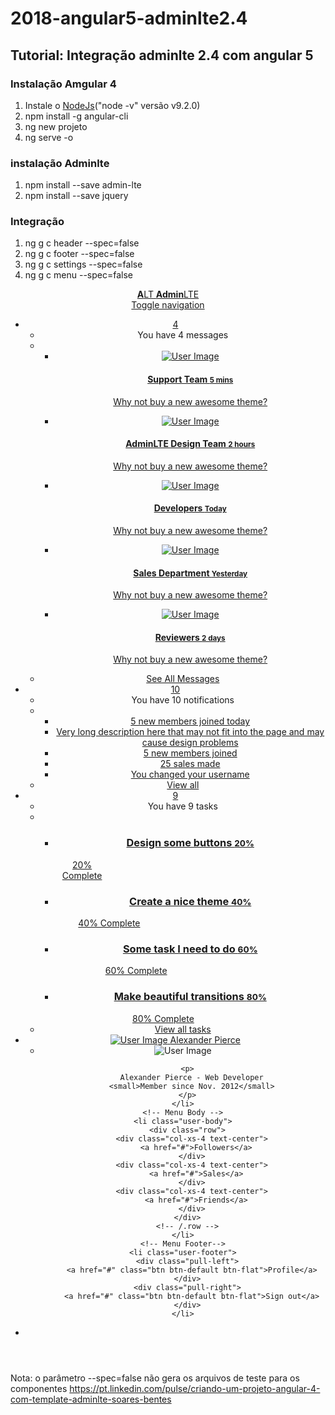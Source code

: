 # 2018-angular5-adminlte2.4

## Tutorial: Integração adminlte 2.4 com angular 5

### Instalação Amgular 4
<ol>
  <li>Instale o <a href="https://nodejs.org">NodeJs</a>("node -v" versão v9.2.0)</li>
  <li>npm install -g angular-cli</li>
  <li>ng new projeto</li>
  <li>ng serve -o</li>
</ol> 

### instalação Adminlte

<ol>
  <li>npm install --save admin-lte</li>
  <li>npm install --save jquery</li>
</ol> 

### Integração

<ol>
  <li>ng g c header --spec=false</li>
  <li>ng g c footer --spec=false</li>
  <li>ng g c settings --spec=false</li>
  <li>ng g c menu --spec=false</li>
</ol>

<header class="main-header">

  <!-- Logo -->
  <a href="index2.html" class="logo">
    <!-- mini logo for sidebar mini 50x50 pixels -->
    <span class="logo-mini"><b>A</b>LT</span>
    <!-- logo for regular state and mobile devices -->
    <span class="logo-lg"><b>Admin</b>LTE</span>
  </a>

  <!-- Header Navbar: style can be found in header.less -->
  <nav class="navbar navbar-static-top">
    <!-- Sidebar toggle button-->
    <a href="#" class="sidebar-toggle" data-toggle="push-menu" role="button">
      <span class="sr-only">Toggle navigation</span>
    </a>
    <!-- Navbar Right Menu -->
    <div class="navbar-custom-menu">
      <ul class="nav navbar-nav">
        <!-- Messages: style can be found in dropdown.less-->
        <li class="dropdown messages-menu">
          <a href="#" class="dropdown-toggle" data-toggle="dropdown">
            <i class="fa fa-envelope-o"></i>
            <span class="label label-success">4</span>
          </a>
          <ul class="dropdown-menu">
            <li class="header">You have 4 messages</li>
            <li>
              <!-- inner menu: contains the actual data -->
              <ul class="menu">
                <li><!-- start message -->
                  <a href="#">
                    <div class="pull-left">
                      <img src="./assets/user2-160x160.jpg" class="img-circle" alt="User Image">
                      <!-- <img src="./dist/img/user2-160x160.jpg" class="img-circle" alt="User Image"> -->
                    </div>
                    <h4>
                      Support Team
                      <small><i class="fa fa-clock-o"></i> 5 mins</small>
                    </h4>
                    <p>Why not buy a new awesome theme?</p>
                  </a>
                </li>
                <!-- end message -->
                <li>
                  <a href="#">
                    <div class="pull-left">
                      <img src="assets/user3-128x128.jpg" class="img-circle" alt="User Image">
                    </div>
                    <h4>
                      AdminLTE Design Team
                      <small><i class="fa fa-clock-o"></i> 2 hours</small>
                    </h4>
                    <p>Why not buy a new awesome theme?</p>
                  </a>
                </li>
                <li>
                  <a href="#">
                    <div class="pull-left">
                      <img src="assets/user4-128x128.jpg" class="img-circle" alt="User Image">
                    </div>
                    <h4>
                      Developers
                      <small><i class="fa fa-clock-o"></i> Today</small>
                    </h4>
                    <p>Why not buy a new awesome theme?</p>
                  </a>
                </li>
                <li>
                  <a href="#">
                    <div class="pull-left">
                      <img src="assets/user3-128x128.jpg" class="img-circle" alt="User Image">
                    </div>
                    <h4>
                      Sales Department
                      <small><i class="fa fa-clock-o"></i> Yesterday</small>
                    </h4>
                    <p>Why not buy a new awesome theme?</p>
                  </a>
                </li>
                <li>
                  <a href="#">
                    <div class="pull-left">
                      <img src="assets/user4-128x128.jpg" class="img-circle" alt="User Image">
                    </div>
                    <h4>
                      Reviewers
                      <small><i class="fa fa-clock-o"></i> 2 days</small>
                    </h4>
                    <p>Why not buy a new awesome theme?</p>
                  </a>
                </li>
              </ul>
            </li>
            <li class="footer"><a href="#">See All Messages</a></li>
          </ul>
        </li>
        <!-- Notifications: style can be found in dropdown.less -->
        <li class="dropdown notifications-menu">
          <a href="#" class="dropdown-toggle" data-toggle="dropdown">
            <i class="fa fa-bell-o"></i>
            <span class="label label-warning">10</span>
          </a>
          <ul class="dropdown-menu">
            <li class="header">You have 10 notifications</li>
            <li>
              <!-- inner menu: contains the actual data -->
              <ul class="menu">
                <li>
                  <a href="#">
                    <i class="fa fa-users text-aqua"></i> 5 new members joined today
                  </a>
                </li>
                <li>
                  <a href="#">
                    <i class="fa fa-warning text-yellow"></i> Very long description here that may not fit into the
                    page and may cause design problems
                  </a>
                </li>
                <li>
                  <a href="#">
                    <i class="fa fa-users text-red"></i> 5 new members joined
                  </a>
                </li>
                <li>
                  <a href="#">
                    <i class="fa fa-shopping-cart text-green"></i> 25 sales made
                  </a>
                </li>
                <li>
                  <a href="#">
                    <i class="fa fa-user text-red"></i> You changed your username
                  </a>
                </li>
              </ul>
            </li>
            <li class="footer"><a href="#">View all</a></li>
          </ul>
        </li>
        <!-- Tasks: style can be found in dropdown.less -->
        <li class="dropdown tasks-menu">
          <a href="#" class="dropdown-toggle" data-toggle="dropdown">
            <i class="fa fa-flag-o"></i>
            <span class="label label-danger">9</span>
          </a>
          <ul class="dropdown-menu">
            <li class="header">You have 9 tasks</li>
            <li>
              <!-- inner menu: contains the actual data -->
              <ul class="menu">
                <li><!-- Task item -->
                  <a href="#">
                    <h3>
                      Design some buttons
                      <small class="pull-right">20%</small>
                    </h3>
                    <div class="progress xs">
                      <div class="progress-bar progress-bar-aqua" style="width: 20%" role="progressbar"
                      aria-valuenow="20" aria-valuemin="0" aria-valuemax="100">
                      <span class="sr-only">20% Complete</span>
                    </div>
                  </div>
                </a>
              </li>
              <!-- end task item -->
              <li><!-- Task item -->
                <a href="#">
                  <h3>
                    Create a nice theme
                    <small class="pull-right">40%</small>
                  </h3>
                  <div class="progress xs">
                    <div class="progress-bar progress-bar-green" style="width: 40%" role="progressbar"
                    aria-valuenow="20" aria-valuemin="0" aria-valuemax="100">
                    <span class="sr-only">40% Complete</span>
                  </div>
                </div>
              </a>
            </li>
            <!-- end task item -->
            <li><!-- Task item -->
              <a href="#">
                <h3>
                  Some task I need to do
                  <small class="pull-right">60%</small>
                </h3>
                <div class="progress xs">
                  <div class="progress-bar progress-bar-red" style="width: 60%" role="progressbar"
                  aria-valuenow="20" aria-valuemin="0" aria-valuemax="100">
                  <span class="sr-only">60% Complete</span>
                </div>
              </div>
            </a>
          </li>
          <!-- end task item -->
          <li><!-- Task item -->
            <a href="#">
              <h3>
                Make beautiful transitions
                <small class="pull-right">80%</small>
              </h3>
              <div class="progress xs">
                <div class="progress-bar progress-bar-yellow" style="width: 80%" role="progressbar"
                aria-valuenow="20" aria-valuemin="0" aria-valuemax="100">
                <span class="sr-only">80% Complete</span>
              </div>
            </div>
          </a>
        </li>
        <!-- end task item -->
      </ul>
    </li>
    <li class="footer">
      <a href="#">View all tasks</a>
    </li>
  </ul>
</li>
<!-- User Account: style can be found in dropdown.less -->
<li class="dropdown user user-menu">
  <a href="#" class="dropdown-toggle" data-toggle="dropdown">
    <img src="assets/user2-160x160.jpg" class="user-image" alt="User Image">
    <span class="hidden-xs">Alexander Pierce</span>
  </a>
  <ul class="dropdown-menu">
    <!-- User image -->
    <li class="user-header">
      <img src="assets/user2-160x160.jpg" class="img-circle" alt="User Image">

      <p>
        Alexander Pierce - Web Developer
        <small>Member since Nov. 2012</small>
      </p>
    </li>
    <!-- Menu Body -->
    <li class="user-body">
      <div class="row">
        <div class="col-xs-4 text-center">
          <a href="#">Followers</a>
        </div>
        <div class="col-xs-4 text-center">
          <a href="#">Sales</a>
        </div>
        <div class="col-xs-4 text-center">
          <a href="#">Friends</a>
        </div>
      </div>
      <!-- /.row -->
    </li>
    <!-- Menu Footer-->
    <li class="user-footer">
      <div class="pull-left">
        <a href="#" class="btn btn-default btn-flat">Profile</a>
      </div>
      <div class="pull-right">
        <a href="#" class="btn btn-default btn-flat">Sign out</a>
      </div>
    </li>
  </ul>
</li>
<!-- Control Sidebar Toggle Button -->
<li>
  <a href="#" data-toggle="control-sidebar"><i class="fa fa-gears"></i></a>
</li>
</ul>
</div>

</nav>
</header>

Nota: o parâmetro --spec=false não gera os arquivos de teste para os componentes
https://pt.linkedin.com/pulse/criando-um-projeto-angular-4-com-template-adminlte-soares-bentes
